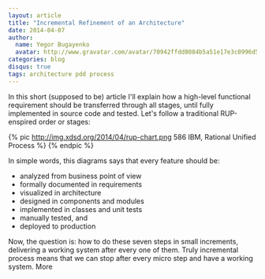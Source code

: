```yaml
---
layout: article
title: "Incremental Refinement of an Architecture"
date: 2014-04-07
author:
  name: Yegor Bugayenko
  avatar: http://www.gravatar.com/avatar/70942ffdd8084b5a51e17e3c0996d53c?s=300
categories: blog
disqus: true
tags: architecture pdd process
---
```


In this short (supposed to be) article I'll explain how a high-level
functional requirement should be transferred through all stages, until
fully implemented in source code and tested.
Let's follow a traditional RUP-enspired order or stages:

{% pic http://img.xdsd.org/2014/04/rup-chart.png 586 IBM, Rational Unified Process %}
{% endpic %}

In simple words, this diagrams says that every feature should be:

 * analyzed from business point of view
 * formally documented in requirements
 * visualized in architecture
 * designed in components and modules
 * implemented in classes and unit tests
 * manually tested, and
 * deployed to production

Now, the question is: how to do these seven steps in small increments,
delivering a working system after every one of them. Truly incremental
process means that we can stop after every micro step and have a working
system. More
